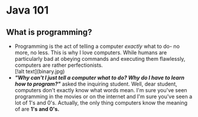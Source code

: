 # Java 101
## What is programming?
<ul>
  <li>Programming is the act of telling a computer <i>exactly</i> what to do- no more, no less. This is why I love computers. While humans are particularly bad at obeying commands and executing them flawlessly, computers are rather perfectionists.</li>
[!alt text](binary.jpg)
  <li><i><b>"Why can't I just tell a computer what to do? Why do I have to learn how to program?"</b></i> asked the inquiring student. Well, dear student, computers don't exactly know what words mean. I'm sure you've seen programming in the movies or on the internet and I'm sure you've seen a lot of 1's and 0's. Actually, the only thing computers know the meaning of are <b>1's and 0's.</b></li>
</ul>
